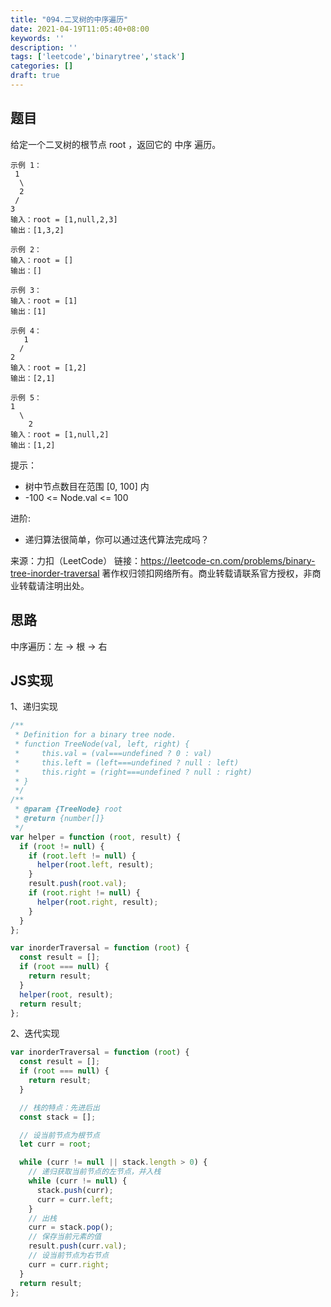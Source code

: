 ```yaml
---
title: "094.二叉树的中序遍历"
date: 2021-04-19T11:05:40+08:00
keywords: ''
description: ''
tags: ['leetcode','binarytree','stack']
categories: []
draft: true
---
```


## 题目

给定一个二叉树的根节点 root ，返回它的 中序 遍历。

```
示例 1：
 1
  \
  2
 /
3  
输入：root = [1,null,2,3]
输出：[1,3,2]

示例 2：
输入：root = []
输出：[]

示例 3：
输入：root = [1]
输出：[1]

示例 4：
   1
  / 
2
输入：root = [1,2]
输出：[2,1]

示例 5：
1 
  \ 
    2
输入：root = [1,null,2]
输出：[1,2]
```

提示：

- 树中节点数目在范围 [0, 100] 内
- -100 <= Node.val <= 100
 

进阶: 

- 递归算法很简单，你可以通过迭代算法完成吗？

来源：力扣（LeetCode）
链接：https://leetcode-cn.com/problems/binary-tree-inorder-traversal
著作权归领扣网络所有。商业转载请联系官方授权，非商业转载请注明出处。

## 思路

中序遍历：左 -> 根 -> 右

## JS实现

1、递归实现

```javascript
/**
 * Definition for a binary tree node.
 * function TreeNode(val, left, right) {
 *     this.val = (val===undefined ? 0 : val)
 *     this.left = (left===undefined ? null : left)
 *     this.right = (right===undefined ? null : right)
 * }
 */
/**
 * @param {TreeNode} root
 * @return {number[]}
 */
var helper = function (root, result) {
  if (root != null) {
    if (root.left != null) {
      helper(root.left, result);
    }
    result.push(root.val);
    if (root.right != null) {
      helper(root.right, result);
    }
  }
};

var inorderTraversal = function (root) {
  const result = [];
  if (root === null) {
    return result;
  }
  helper(root, result);
  return result;
};
```

2、迭代实现

```javascript
var inorderTraversal = function (root) {
  const result = [];
  if (root === null) {
    return result;
  }

  // 栈的特点：先进后出
  const stack = [];

  // 设当前节点为根节点
  let curr = root;

  while (curr != null || stack.length > 0) {
    // 递归获取当前节点的左节点，并入栈
    while (curr != null) {
      stack.push(curr);
      curr = curr.left;
    }
    // 出栈
    curr = stack.pop();
    // 保存当前元素的值
    result.push(curr.val);
    // 设当前节点为右节点
    curr = curr.right;
  }
  return result;
};
```
